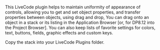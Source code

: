 This LiveCode plugin helps to maintain uniformity of appearance of controls, 
allowing you to get and set object properties, and transfer properties between objects, 
using drag and drop, You can drag onto an object in a stack or its listing in the 
Application Browser [or, for DP8.12 into the Project Browser]. You can
also keep lists of favorite settings for colors, text, buttons, fields, graphic effects 
and custom keys.

Copy the stack into your LiveCode Plugins folder.